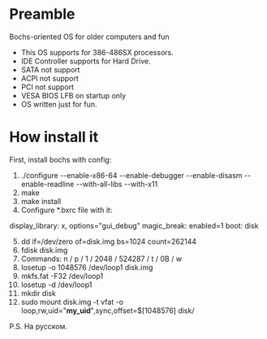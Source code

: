 # Preamble
Bochs-oriented OS for older computers and fun

* This OS supports for 386-486SX processors.
* IDE Controller supports for Hard Drive.
* SATA not support
* ACPI not support
* PCI not support
* VESA BIOS LFB on startup only
* OS written just for fun.

# How install it

First, install bochs with config:

1. ./configure --enable-x86-64 --enable-debugger --enable-disasm --enable-readline --with-all-libs --with-x11
2. make
3. make install
4. Configure *.bxrc file with it:

  display_library: x, options="gui_debug"
  magic_break: enabled=1
  boot: disk
  
5. dd if=/dev/zero of=disk.img bs=1024 count=262144
6. fdisk disk.img
7. Commands: n / p / 1 / 2048 / 524287 / t / 0B / w
8. losetup -o 1048576 /dev/loop1 disk.img
9. mkfs.fat -F32 /dev/loop1
10. losetup -d /dev/loop1
11. mkdir disk
12. sudo mount disk.img -t vfat -o loop,rw,uid="__my_uid__",sync,offset=$[1048576] disk/

P.S. На русском.
